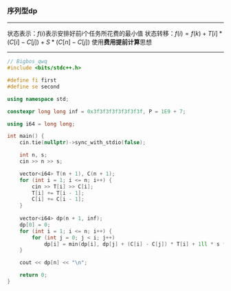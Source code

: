 ### 序列型dp
___
状态表示：$f(i)$表示安排好前$i$个任务所花费的最小值
状态转移：$f(i) = f(k) + T[i] * (C[i] - C[j]) + S * (C[n] - C[j])$
使用**费用提前计算**思想
___
````c++
// Bigbos_qwq
#include <bits/stdc++.h>

#define fi first
#define se second

using namespace std;

constexpr long long inf = 0x3f3f3f3f3f3f3f3f, P = 1E9 + 7;

using i64 = long long;

int main() {
    cin.tie(nullptr)->sync_with_stdio(false);

    int n, s;
    cin >> n >> s;

    vector<i64> T(n + 1), C(n + 1);
    for (int i = 1; i <= n; i++) {
        cin >> T[i] >> C[i];
        T[i] += T[i - 1];
        C[i] += C[i - 1];
    }
    
    vector<i64> dp(n + 1, inf);
    dp[0] = 0;
    for (int i = 1; i <= n; i++) {
        for (int j = 0; j < i; j++)
            dp[i] = min(dp[i], dp[j] + (C[i] - C[j]) * T[i] + 1ll * s * (C[n] - C[j]));
    }

    cout << dp[n] << "\n";

    return 0;
}
````